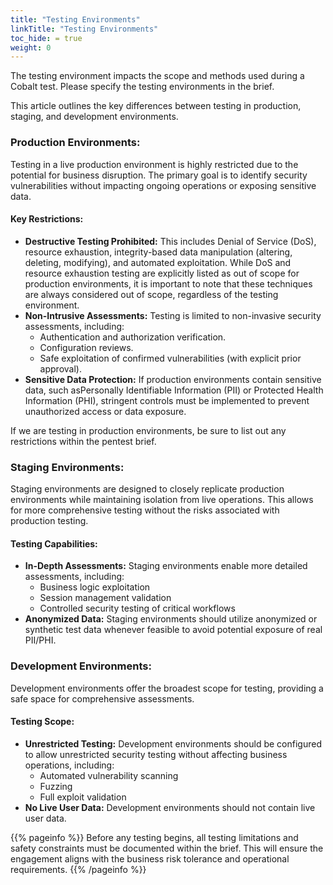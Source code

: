 ```yaml
---
title: "Testing Environments"
linkTitle: "Testing Environments"
toc_hide: = true
weight: 0
---
```


The testing environment impacts the scope and methods used during a Cobalt test. Please specify the testing environments in the brief.

This article outlines the key differences between testing in production, staging, and development environments.

### Production Environments:

Testing in a live production environment is highly restricted due to the potential for business disruption. The primary goal is to identify security vulnerabilities without impacting ongoing operations or exposing sensitive data.

#### Key Restrictions:

- **Destructive Testing Prohibited:** This includes Denial of Service (DoS), resource exhaustion, integrity-based data manipulation (altering, deleting, modifying), and automated exploitation. While DoS and resource exhaustion testing are explicitly listed as out of scope for production environments, it is important to note that these techniques are always considered out of scope, regardless of the testing environment.
- **Non-Intrusive Assessments:** Testing is limited to non-invasive security assessments, including:
  - Authentication and authorization verification.
  - Configuration reviews.
  - Safe exploitation of confirmed vulnerabilities (with explicit prior approval).
- **Sensitive Data Protection:** If production environments contain sensitive data, such asPersonally Identifiable Information (PII) or Protected Health Information (PHI), stringent controls must be implemented to prevent unauthorized access or data exposure.

If we are testing in production environments, be sure to list out any restrictions within the pentest brief.

### Staging Environments:

Staging environments are designed to closely replicate production environments while maintaining isolation from live operations. This allows for more comprehensive testing without the risks associated with production testing.

#### Testing Capabilities:

- **In-Depth Assessments:** Staging environments enable more detailed assessments, including:
  - Business logic exploitation
  - Session management validation
  - Controlled security testing of critical workflows
- **Anonymized Data:** Staging environments should utilize anonymized or synthetic test data whenever feasible to avoid potential exposure of real PII/PHI.

### Development Environments:

Development environments offer the broadest scope for testing, providing a safe space for comprehensive assessments.

#### Testing Scope:

- **Unrestricted Testing:** Development environments should be configured to allow unrestricted security testing without affecting business operations, including:
  - Automated vulnerability scanning
  - Fuzzing
  - Full exploit validation
- **No Live User Data:** Development environments should not contain live user data.

{{% pageinfo %}}
Before any testing begins, all testing limitations and safety constraints must be documented within the brief. This will ensure the engagement aligns with the business risk tolerance and operational requirements.
{{% /pageinfo %}}
